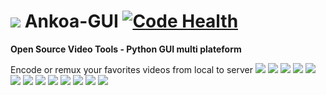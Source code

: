 ![](http://i.imgur.com/Lx2SfgZ.png) Ankoa-GUI [![Code Health](https://landscape.io/github/Ankoa/Ankoa-GUI/master/landscape.svg)](https://landscape.io/github/Ankoa/Ankoa-GUI/master)
=========

**Open Source Video Tools - Python GUI multi plateform**

Encode or remux your favorites videos from local to server
![](http://i.imgur.com/5m9EGNs.png)
![](http://i.imgur.com/d8eEEGv.png)
![](http://i.imgur.com/3J4dB03.png)
![](http://i.imgur.com/8CZFo7L.png)
![](http://i.imgur.com/E26zA5t.png)
![](http://i.imgur.com/7fwAmSV.png)
![](http://i.imgur.com/sZoqw0V.png)
![](http://i.imgur.com/u3SIplI.png)
![](http://i.imgur.com/PviQdsO.png)
![](http://i.imgur.com/htpmQnE.png)
![](http://i.imgur.com/kOCPgdc.png)
![](http://i.imgur.com/K70z8W1.png)
![](http://i.imgur.com/nFJgm33.png)
